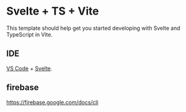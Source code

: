 # Svelte + TS + Vite

This template should help get you started developing with Svelte and TypeScript in Vite.

## IDE

[VS Code](https://code.visualstudio.com/) + [Svelte](https://marketplace.visualstudio.com/items?itemName=svelte.svelte-vscode).

## firebase

https://firebase.google.com/docs/cli
